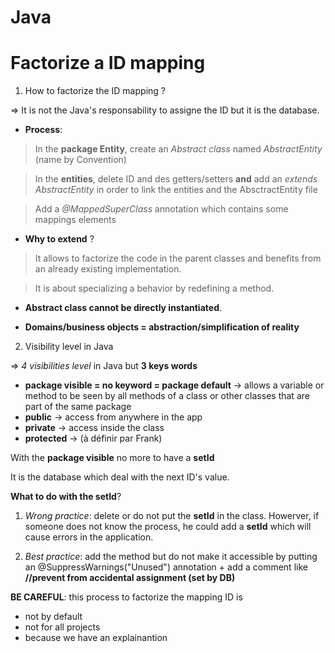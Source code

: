 # Java

# Factorize a ID mapping

1. How to factorize the ID mapping ?

=> It is not the Java's responsability to assigne the ID but it is the database.

* **Process**:
> In the **package Entity**, create an _Abstract class_ named _AbstractEntity_ (name by Convention)

> In the **entities**, delete ID and des getters/setters **and** add an _extends AbstractEntity_ in order to link the entities and the AbsctractEntity file

> Add a _@MappedSuperClass_ annotation  which contains some mappings elements

* **Why to extend**  ?
> It allows to factorize the code in the parent classes and benefits from an already existing implementation.

> It is about specializing a behavior by redefining a method.

* **Abstract class cannot be directly instantiated**.

* **Domains/business objects = abstraction/simplification of reality**

2. Visibility level in Java

=> _4 visibilities level_ in Java but **3 keys words**
* **package visible = no keyword = package default** -> allows a variable or method to be seen by all methods of a class or other classes that are part of the same package
* **public** -> access from anywhere in the app
* **private** -> access inside the class
* **protected** -> (à définir par Frank)

With the **package visible** no more to have a **setId**

It is the database which deal with the next ID's value.

**What to do with the setId**?
1. _Wrong practice_: delete or do not put the **setId** in the class. Howerver, if someone does not know the process, he could add a **setId** which will cause errors in the application.

2. _Best practice_: add the method but do not make it accessible by putting an @SuppressWarnings("Unused") annotation + add a comment like **//prevent from accidental assignment (set by DB)**

**BE CAREFUL**: this process to factorize the mapping ID is
* not by default
* not for all projects
* because we have an explainantion


